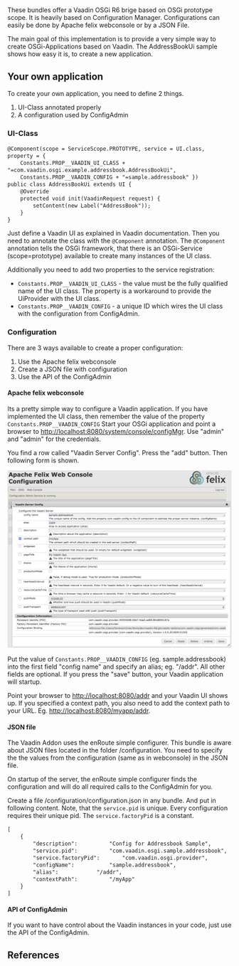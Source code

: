 # 

These bundles offer a Vaadin OSGi R6 brige based on OSGi prototype scope. It is heavily based on Configuration Manager. Configurations can easily be done by Apache felix webconsole or by a JSON File.

The main goal of this implementation is to provide a very simple way to create OSGi-Applications based on Vaadin. The AddressBookUi sample shows how easy it is, to create a new application.

## Your own application

To create your own application, you need to define 2 things.

1.  UI-Class annotated properly
2.  A configuration used by ConfigAdmin

### UI-Class

	@Component(scope = ServiceScope.PROTOTYPE, service = UI.class, property = {
		Constants.PROP__VAADIN_UI_CLASS + "=com.vaadin.osgi.example.addressbook.AddressBookUi",
		Constants.PROP__VAADIN_CONFIG + "=sample.addressbook" })
	public class AddressBookUi extends UI {
		@Override
		protected void init(VaadinRequest request) {
			setContent(new Label("AddressBook"));
		}
	}
 Just define a Vaadin UI as explained in Vaadin documentation. Then you need to annotate the class with the `@Component` annotation.
 The `@Component` annotation tells the OSGi framework, that there is an OSGi-Service (scope=prototype) available to create many instances of the 	 UI class.
 
 Additionally you need to add two properties to the service registration:
 
*   `Constants.PROP__VAADIN_UI_CLASS` - the value must be the fully qualified name of the UI class. The property is a workaround to provide the UiProvider with the UI class.
*   `Constants.PROP__VAADIN_CONFIG` - a unique ID which wires the UI class with the configuration from ConfigAdmin.

### Configuration
There are 3 ways available to create a proper configuration:


1.  Use the Apache felix webconsole
2.  Create a JSON file with configuration
3.  Use the API of the ConfigAdmin

#### Apache felix webconsole
Its a pretty simple way to configure a Vaadin application. If you have implemented the UI class, then remember the value of the property `Constants.PROP__VAADIN_CONFIG` 
Start your OSGi application and point a browser to <http://localhost:8080/system/console/configMgr>. Use "admin" and "admin" for the credentials.

You find a row called "Vaadin Server Config". Press the "add" button. Then following form is shown. 

![Apache felix webconsole](docu/WebConsole.png "Apache felix webconsole") 

Put the value of `Constants.PROP__VAADIN_CONFIG` (eg. sample.addressbook) into the first field "config name" and specify an alias; eg. "/addr".
All other fields are optional. If you press the "save" button, your Vaadin application will startup.

Point your browser to <http://localhost:8080/addr> and your Vaadin UI shows up. If you specified a context path, you also need to add the context path to your URL. Eg. <http://localhost:8080/myapp/addr>.

#### JSON file
The Vaadin Addon uses the enRoute simple configurer. This bundle is aware about JSON files located in the folder /configuration. You need to specify the the values from the configuration (same as in webconsole) in the JSON file.

On startup of the server, the enRoute simple configurer finds the configuration and will do all required calls to the ConfigAdmin for you.


Create a file /configuration/configuration.json in any bundle. And put in following content. Note, that the `service.pid` is unique. Every configuration requires their unique pid. The `service.factoryPid` is a constant.

	[
		{
			"description":			"Config for Addressbook Sample",
			"service.pid":			"com.vaadin.osgi.sample.addressbook",
			"service.factoryPid":		"com.vaadin.osgi.provider",
			"configName":			"sample.addressbook",
			"alias":			"/addr",
			"contextPath":			"/myApp"
		}
	]


#### API of ConfigAdmin
If you want to have control about the Vaadin instances in your code, just use the API of the ConfigAdmin.


## References

